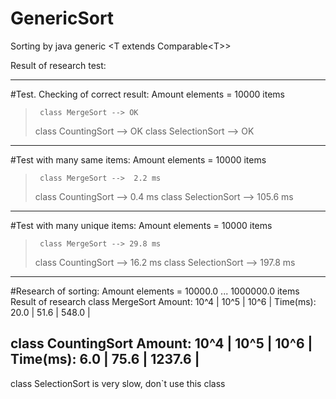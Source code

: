 # GenericSort

Sorting by java generic \<T extends Comparable\<T\>\>

Result of research test:

--------------------------------------------------
#Test. Checking of correct result:
Amount elements = 10000 items
>      class MergeSort --> OK
>   class CountingSort --> OK
>  class SelectionSort --> OK
 
--------------------------------------------------
#Test with many same items:
Amount elements = 10000 items
>      class MergeSort -->  2.2 ms
>   class CountingSort -->  0.4 ms
>  class SelectionSort --> 105.6 ms

--------------------------------------------------
#Test with many unique items:
Amount elements = 10000 items
>      class MergeSort --> 29.8 ms
>   class CountingSort --> 16.2 ms
>  class SelectionSort --> 197.8 ms

--------------------------------------------------
#Research of sorting:
Amount elements = 10000.0 ... 1000000.0 items
Result of research
     class MergeSort
   Amount:   10^4 |   10^5 |   10^6 |
 Time(ms):   20.0 |   51.6 |  548.0 |

  class CountingSort
   Amount:   10^4 |   10^5 |   10^6 |
 Time(ms):    6.0 |   75.6 | 1237.6 |
--------------------------------------------------


class SelectionSort is very slow, don`t use this class
